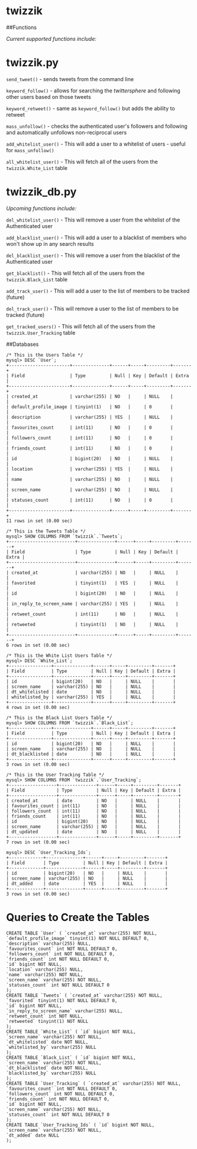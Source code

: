 twizzik
=======
##Functions

_Current supported functions include:_

**twizzik.py**  
 ========

`send_tweet()` - sends tweets from the command line  

`keyword_follow()` - allows for searching the _twittersphere_ and following other users based on those tweets  

`keyword_retweet()` - same as `keyword_follow()` but adds the ability to retweet  

`mass_unfollow()` - checks the authenticated user's followers and following and automatically unfollows non-reciprocal users  

`add_whitelist_user()` - This will add a user to a whitelist of users - useful for `mass_unfollow()`  

`all_whitelist_user()` - This will fetch all of the users from the `twizzik.White_List` table  

**twizzik_db.py**  
 ===========  

_Upcoming functions include:_  

`del_whitelist_user()` - This will remove a user from the whitelist of the Authenticated user

`add_blacklist_user()` - This will add a user to a blacklist of members who won't show up in any search results

`del_blacklist_user()` - This will remove a user from the blacklist of the Authenticated user  

`get_blacklist()` - This will fetch all of the users from the `twizzik.Black_List` table  

`add_track_user()` - This will add a user to the list of members to be tracked (future)  

`del_track_user()` - This will remove a user to the list of members to be tracked (future)  

`get_tracked_users()` - This will fetch all of the users from the `twizzik.User_Tracking` table  

##Databases
```
/* This is the Users Table */
mysql> DESC `User`;
+-----------------------+--------------+------+-----+---------+-------+
| Field                 | Type         | Null | Key | Default | Extra |
+-----------------------+--------------+------+-----+---------+-------+
| created_at            | varchar(255) | NO   |     | NULL    |       |
| default_profile_image | tinyint(1)   | NO   |     | 0       |       |
| description           | varchar(255) | YES  |     | NULL    |       |
| favourites_count      | int(11)      | NO   |     | 0       |       |
| followers_count       | int(11)      | NO   |     | 0       |       |
| friends_count         | int(11)      | NO   |     | 0       |       |
| id                    | bigint(20)   | NO   |     | NULL    |       |
| location              | varchar(255) | YES  |     | NULL    |       |
| name                  | varchar(255) | NO   |     | NULL    |       |
| screen_name           | varchar(255) | NO   |     | NULL    |       |
| statuses_count        | int(11)      | NO   |     | 0       |       |
+-----------------------+--------------+------+-----+---------+-------+
11 rows in set (0.00 sec)

```
```
/* This is the Tweets Table */
mysql> SHOW COLUMNS FROM `twizzik`.`Tweets`;
+-------------------------+--------------+------+-----+---------+-------+
| Field                   | Type         | Null | Key | Default | Extra |
+-------------------------+--------------+------+-----+---------+-------+
| created_at              | varchar(255) | NO   |     | NULL    |       |
| favorited               | tinyint(1)   | YES  |     | NULL    |       |
| id                      | bigint(20)   | NO   |     | NULL    |       |
| in_reply_to_screen_name | varchar(255) | YES  |     | NULL    |       |
| retweet_count           | int(11)      | NO   |     | NULL    |       |
| retweeted               | tinyint(1)   | NO   |     | NULL    |       |
+-------------------------+--------------+------+-----+---------+-------+
6 rows in set (0.00 sec)
```
```
/* This is the White List Users Table */
mysql> DESC `White_List`;
+----------------+--------------+------+-----+---------+-------+
| Field          | Type         | Null | Key | Default | Extra |
+----------------+--------------+------+-----+---------+-------+
| id             | bigint(20)   | NO   |     | NULL    |       |
| screen_name    | varchar(255) | NO   |     | NULL    |       |
| dt_whitelisted | date         | NO   |     | NULL    |       |
| whitelisted_by | varchar(255) | YES  |     | NULL    |       |
+----------------+--------------+------+-----+---------+-------+
4 rows in set (0.00 sec)
```
```
/* This is the Black List Users Table */
mysql> SHOW COLUMNS FROM `twizzik`.`Black_List`;
+----------------+--------------+------+-----+---------+-------+
| Field          | Type         | Null | Key | Default | Extra |
+----------------+--------------+------+-----+---------+-------+
| id             | bigint(20)   | NO   |     | NULL    |       |
| screen_name    | varchar(255) | NO   |     | NULL    |       |
| dt_blacklisted | date         | NO   |     | NULL    |       |
+----------------+--------------+------+-----+---------+-------+
3 rows in set (0.00 sec)
```
```
/* This is the User Tracking Table */
mysql> SHOW COLUMNS FROM `twizzik`.`User_Tracking`;
+------------------+--------------+------+-----+---------+-------+
| Field            | Type         | Null | Key | Default | Extra |
+------------------+--------------+------+-----+---------+-------+
| created_at       | date         | NO   |     | NULL    |       |
| favourites_count | int(11)      | NO   |     | NULL    |       |
| followers_count  | int(11)      | NO   |     | NULL    |       |
| friends_count    | int(11)      | NO   |     | NULL    |       |
| id               | bigint(20)   | NO   |     | NULL    |       |
| screen_name      | varchar(255) | NO   |     | NULL    |       |
| dt_updated       | date         | NO   |     | NULL    |       |
+------------------+--------------+------+-----+---------+-------+
7 rows in set (0.00 sec)
```
```
mysql> DESC `User_Tracking_Ids`;
+-------------+--------------+------+-----+---------+-------+
| Field       | Type         | Null | Key | Default | Extra |
+-------------+--------------+------+-----+---------+-------+
| id          | bigint(20)   | NO   |     | NULL    |       |
| screen_name | varchar(255) | NO   |     | NULL    |       |
| dt_added    | date         | YES  |     | NULL    |       |
+-------------+--------------+------+-----+---------+-------+
3 rows in set (0.00 sec)
```
**Queries to Create the Tables**  
 ============================
```
CREATE TABLE `User` ( `created_at` varchar(255) NOT NULL,
`default_profile_image` tinyint(1) NOT NULL DEFAULT 0,
`description` varchar(255) NULL,
`favourites_count` int NOT NULL DEFAULT 0,
`followers_count` int NOT NULL DEFAULT 0,
`friends_count` int NOT NULL DEFAULT 0,
`id` bigint NOT NULL,
`location` varchar(255) NULL,
`name` varchar(255) NOT NULL,
`screen_name` varchar(255) NOT NULL,
`statuses_count` int NOT NULL DEFAULT 0
);
CREATE TABLE `Tweets` ( `created_at` varchar(255) NOT NULL,
`favorited` tinyint(1) NOT NULL DEFAULT 0,
`id` bigint NOT NULL,
`in_reply_to_screen_name` varchar(255) NULL,
`retweet_count` int NOT NULL,
`retweeted` tinyint(1) NOT NULL
);
CREATE TABLE `White_List` ( `id` bigint NOT NULL,
`screen_name` varchar(255) NOT NULL,
`dt_whitelisted` date NOT NULL,
`whitelisted_by` varchar(255) NULL
);
CREATE TABLE `Black_List` ( `id` bigint NOT NULL,
`screen_name` varchar(255) NOT NULL,
`dt_blacklisted` date NOT NULL,
`blacklisted_by` varchar(255) NULL
);
CREATE TABLE `User_Tracking` ( `created_at` varchar(255) NOT NULL,
`favourites_count` int NOT NULL DEFAULT 0,
`followers_count` int NOT NULL DEFAULT 0,
`friends_count` int NOT NULL DEFAULT 0,
`id` bigint NOT NULL,
`screen_name` varchar(255) NOT NULL,
`statuses_count` int NOT NULL DEFAULT 0
);
CREATE TABLE `User_Tracking_Ids` ( `id` bigint NOT NULL,
`screen_name` varchar(255) NOT NULL,
`dt_added` date NULL
);
```

